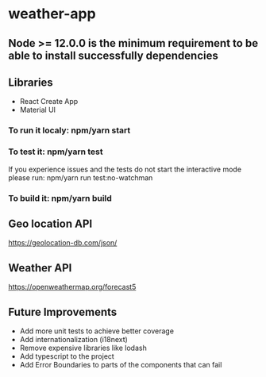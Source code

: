 # weather-app

## Node >= 12.0.0 is the minimum requirement to be able to install successfully dependencies
## Libraries
 * React Create App
 * Material UI

### To run it localy: npm/yarn start
### To test it: npm/yarn test
If you experience issues and the tests do not start the interactive mode please run: npm/yarn run test:no-watchman
### To build it: npm/yarn build
## Geo location API 
https://geolocation-db.com/json/

## Weather API
https://openweathermap.org/forecast5

## Future Improvements
 * Add more unit tests to achieve better coverage
 * Add internationalization (i18next)
 * Remove expensive libraries like lodash
 * Add typescript to the project
 * Add Error Boundaries to parts of the components that can fail
